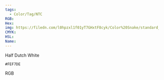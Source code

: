 ```yaml
---
tags:
  - Color/Tag/NTC
RGB:
Hex:
img: https://filedn.com/l0hpzxl1f01yT7GHxtF8cyk/Color%20Snake/standard_csv_to_svg/%23/FEF7DE.svg
CMYK:
HSL:
Name:
---
```

Half Dutch White
```palette
#FEF7DE
```
RGB
